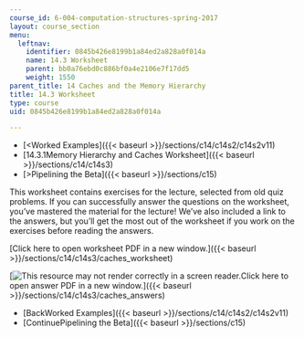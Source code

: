 ```yaml
---
course_id: 6-004-computation-structures-spring-2017
layout: course_section
menu:
  leftnav:
    identifier: 0845b426e8199b1a84ed2a828a0f014a
    name: 14.3 Worksheet
    parent: bb0a76ebd0c886bf0a4e2106e7f17dd5
    weight: 1550
parent_title: 14 Caches and the Memory Hierarchy
title: 14.3 Worksheet
type: course
uid: 0845b426e8199b1a84ed2a828a0f014a

---
```


*   [<Worked Examples]({{< baseurl >}}/sections/c14/c14s2/c14s2v11)
*   [14.3.1Memory Hierarchy and Caches Worksheet]({{< baseurl >}}/sections/c14/c14s3)
*   [\>Pipelining the Beta]({{< baseurl >}}/sections/c15)

This worksheet contains exercises for the lecture, selected from old quiz problems. If you can successfully answer the questions on the worksheet, you’ve mastered the material for the lecture! We’ve also included a link to the answers, but you’ll get the most out of the worksheet if you work on the exercises before reading the answers.

[Click here to open worksheet PDF in a new window.]({{< baseurl >}}/sections/c14/c14s3/caches_worksheet)

[![This resource may not render correctly in a screen reader.](/images/inacessible.gif)Click here to open answer PDF in a new window.]({{< baseurl >}}/sections/c14/c14s3/caches_answers)

*   [BackWorked Examples]({{< baseurl >}}/sections/c14/c14s2/c14s2v11)
*   [ContinuePipelining the Beta]({{< baseurl >}}/sections/c15)